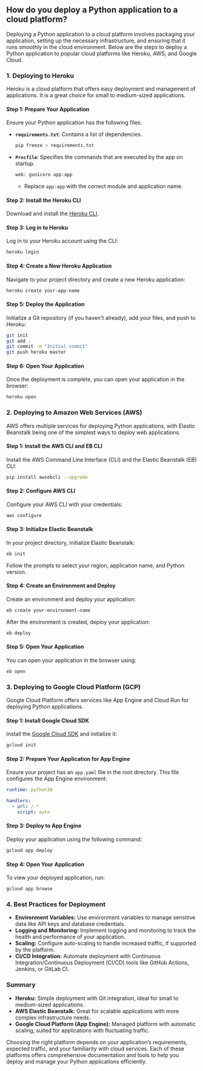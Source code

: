 ## How do you deploy a Python application to a cloud platform?


Deploying a Python application to a cloud platform involves packaging your application, setting up the necessary infrastructure, and ensuring that it runs smoothly in the cloud environment. Below are the steps to deploy a Python application to popular cloud platforms like Heroku, AWS, and Google Cloud.

### 1. **Deploying to Heroku**

Heroku is a cloud platform that offers easy deployment and management of applications. It is a great choice for small to medium-sized applications.

#### **Step 1: Prepare Your Application**

Ensure your Python application has the following files:

- **`requirements.txt`**: Contains a list of dependencies.
  ```bash
  pip freeze > requirements.txt
  ```

- **`Procfile`**: Specifies the commands that are executed by the app on startup.
  ```bash
  web: gunicorn app:app
  ```
  - Replace `app:app` with the correct module and application name.

#### **Step 2: Install the Heroku CLI**

Download and install the [Heroku CLI](https://devcenter.heroku.com/articles/heroku-cli).

#### **Step 3: Log in to Heroku**

Log in to your Heroku account using the CLI:

```bash
heroku login
```

#### **Step 4: Create a New Heroku Application**

Navigate to your project directory and create a new Heroku application:

```bash
heroku create your-app-name
```

#### **Step 5: Deploy the Application**

Initialize a Git repository (if you haven't already), add your files, and push to Heroku:

```bash
git init
git add .
git commit -m "Initial commit"
git push heroku master
```

#### **Step 6: Open Your Application**

Once the deployment is complete, you can open your application in the browser:

```bash
heroku open
```

### 2. **Deploying to Amazon Web Services (AWS)**

AWS offers multiple services for deploying Python applications, with Elastic Beanstalk being one of the simplest ways to deploy web applications.

#### **Step 1: Install the AWS CLI and EB CLI**

Install the AWS Command Line Interface (CLI) and the Elastic Beanstalk (EB) CLI:

```bash
pip install awsebcli --upgrade
```

#### **Step 2: Configure AWS CLI**

Configure your AWS CLI with your credentials:

```bash
aws configure
```

#### **Step 3: Initialize Elastic Beanstalk**

In your project directory, initialize Elastic Beanstalk:

```bash
eb init
```

Follow the prompts to select your region, application name, and Python version.

#### **Step 4: Create an Environment and Deploy**

Create an environment and deploy your application:

```bash
eb create your-environment-name
```

After the environment is created, deploy your application:

```bash
eb deploy
```

#### **Step 5: Open Your Application**

You can open your application in the browser using:

```bash
eb open
```

### 3. **Deploying to Google Cloud Platform (GCP)**

Google Cloud Platform offers services like App Engine and Cloud Run for deploying Python applications.

#### **Step 1: Install Google Cloud SDK**

Install the [Google Cloud SDK](https://cloud.google.com/sdk) and initialize it:

```bash
gcloud init
```

#### **Step 2: Prepare Your Application for App Engine**

Ensure your project has an `app.yaml` file in the root directory. This file configures the App Engine environment:

```yaml
runtime: python38

handlers:
  - url: /.*
    script: auto
```

#### **Step 3: Deploy to App Engine**

Deploy your application using the following command:

```bash
gcloud app deploy
```

#### **Step 4: Open Your Application**

To view your deployed application, run:

```bash
gcloud app browse
```

### 4. **Best Practices for Deployment**

- **Environment Variables:** Use environment variables to manage sensitive data like API keys and database credentials.
- **Logging and Monitoring:** Implement logging and monitoring to track the health and performance of your application.
- **Scaling:** Configure auto-scaling to handle increased traffic, if supported by the platform.
- **CI/CD Integration:** Automate deployment with Continuous Integration/Continuous Deployment (CI/CD) tools like GitHub Actions, Jenkins, or GitLab CI.

### Summary

- **Heroku:** Simple deployment with Git integration, ideal for small to medium-sized applications.
- **AWS Elastic Beanstalk:** Great for scalable applications with more complex infrastructure needs.
- **Google Cloud Platform (App Engine):** Managed platform with automatic scaling, suited for applications with fluctuating traffic.

Choosing the right platform depends on your application’s requirements, expected traffic, and your familiarity with cloud services. Each of these platforms offers comprehensive documentation and tools to help you deploy and manage your Python applications efficiently.